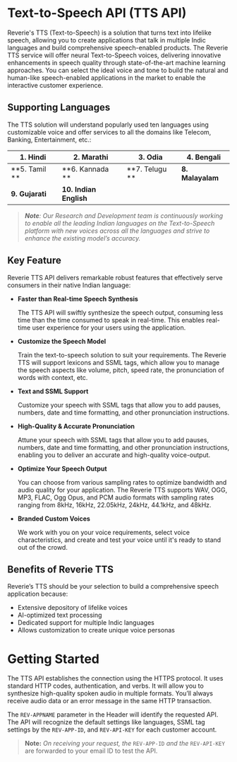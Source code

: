 # Text-to-Speech API (TTS API)
Reverie's TTS (Text-to-Speech) is a solution that turns text into lifelike speech, allowing you to create applications that talk in multiple Indic languages and build comprehensive speech-enabled products.
The Reverie TTS service will offer neural Text-to-Speech voices, delivering innovative enhancements in speech quality through state-of-the-art machine learning approaches. You can select the ideal voice and tone to build the natural and human-like speech-enabled applications in the market to enable the interactive customer experience.
## Supporting Languages
The TTS solution will understand popularly used ten languages using customizable voice and offer services to all the domains like Telecom, Banking, Entertainment, etc.:

|1. Hindi   |2. Marathi |3. Odia    |4. Bengali|
|-----------|-----------|-----------|-----------|
|**5. Tamil   **|**6. Kannada **|**7. Telugu  **|**8. Malayalam**|
|**9. Gujarati**|**10. Indian English**|||

>_**Note**: Our Research and Development team is continuously working to enable all the leading Indian languages on the Text-to-Speech platform with new voices across all the languages and strive to enhance the existing model’s accuracy._

## Key Feature
Reverie TTS API delivers remarkable robust features that effectively serve consumers in their native Indian language:
* **Faster than Real-time Speech Synthesis**
    
    The TTS API will swiftly synthesize the speech output, consuming less time than the time consumed to speak in real-time.  This enables real-time user experience for your users using the application.

* **Customize the Speech Model**

    Train the text-to-speech solution to suit your requirements. The Reverie TTS will support lexicons and SSML tags, which allow you to manage the speech aspects like volume, pitch, speed rate, the pronunciation of words with context, etc.

* **Text and SSML Support**

    Customize your speech with SSML tags that allow you to add pauses, numbers, date and time formatting, and other pronunciation instructions.

* **High-Quality & Accurate Pronunciation**    

    Attune your speech with SSML tags that allow you to add pauses, numbers, date and time formatting, and other pronunciation instructions, enabling you to deliver an accurate and high-quality voice-output.

* **Optimize Your Speech Output**    

    You can choose from various sampling rates to optimize bandwidth and audio quality for your application. The Reverie TTS supports WAV, OGG, MP3, FLAC, Ogg Opus, and PCM audio formats with sampling rates ranging from 8kHz, 16kHz, 22.05kHz, 24kHz, 44.1kHz, and 48kHz.

* **Branded Custom Voices**    

    We work with you on your voice requirements, select voice characteristics, and create and test your voice until it's ready to stand out of the crowd.

## Benefits of Reverie TTS
Reverie’s TTS should be your selection to build a comprehensive speech application because:
* Extensive depository of lifelike voices
* AI-optimized text processing
* Dedicated support for multiple Indic languages
* Allows customization to create unique voice personas

# Getting Started

The TTS API establishes the connection using the HTTPS protocol. It uses standard HTTP codes, authentication, and verbs. It will allow you to synthesize high-quality spoken audio in multiple formats. You’ll always receive audio data or an error message in the same HTTP transaction.

The `REV-APPNAME` parameter in the Header will identify the requested API. The API will recognize the default settings like languages, SSML tag settings by the `REV-APP-ID`, and `REV-API-KEY` for each customer account.
> **Note:** _On receiving your request, the_ `REV-APP-ID` _and the_ `REV-API-KEY` are forwarded to your email ID to test the API.